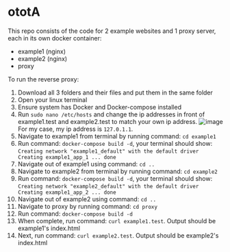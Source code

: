 # ototA
This repo consists of the code for 2 example websites and 1 proxy server, each in its own docker container:
  - example1 (nginx)
  - example2 (nginx)
  - proxy

To run the reverse proxy:
  1) Download all 3 folders and their files and put them in the same folder
  2) Open your linux terminal
  3) Ensure system has Docker and Docker-compose installed
  4) Run `sudo nano /etc/hosts` and change the ip addresses in front of example1.test and example2.test to match your own ip address. ![image](https://user-images.githubusercontent.com/59956497/135717115-4dcbc462-e32b-4296-8c4a-33a5ebd2e378.png)                                                                              For my case, my ip address is `127.0.1.1`.
  5) Navigate to example1 from terminal by running command: `cd example1`
  6) Run command: `docker-compose build -d`, your terminal should show: `Creating network "example1_default" with the default driver
Creating example1_app_1 ... done`
  7) Navigate out of example1 using command: `cd ..`
  8) Navigate to example2 from terminal by running command: `cd example2`
  9) Run command: `docker-compose build -d`, your terminal should show: `Creating network "example2_default" with the default driver
Creating example1_app_2 ... done`
  10) Navigate out of example2 using command: `cd ..`
  11) Navigate to proxy by running command: `cd proxy`
  12) Run command: `docker-compose build -d`
  13) When complete, run command: `curl example1.test`. Output should be example1's index.html
  14) Next, run command: `curl example2.test`. Output should be example2's index.html
